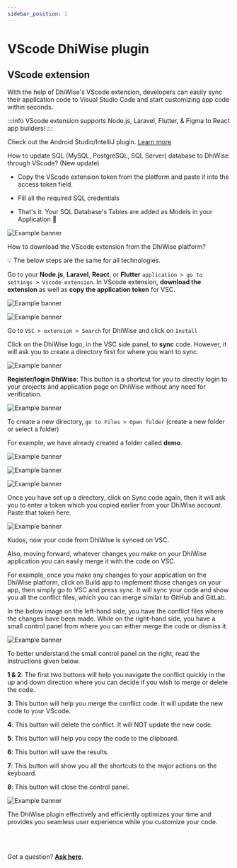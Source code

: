 ```yaml
---
sidebar_position: 1
---
```


# VScode DhiWise plugin


## VScode extension

With the help of DhiWise's VScode extension, developers can easily sync their application code to Visual Studio Code and start customizing app code within seconds.

:::info
VScode extension supports Node.js, Laravel, Flutter, & Figma to React app builders!
:::

Check out the Android Studio/IntelliJ plugin. <a href="/docs/appresources/plugins-and-extensions/android-studio-and-intellij-plugin">Learn more</a>

How to update SQL (MySQL, PostgreSQL, SQL Server) database to DhiWise through VScode? (New update)

- Copy the VScode extension token from the platform and paste it into the access token field.

- Fill all the required SQL credentials

- That's it. Your SQL Database's Tables are added as Models in your Application 🥳

![Example banner](../img/vscodeplugin1.gif)

How to download the VScode extension from the DhiWise platform?

💡 The below steps are the same for all technologies.

Go to your **Node.js**, **Laravel**, **React**, or **Flutter** `application > go to settings > Vscode extension`.
In VScode extension, **download the extension** as well as **copy the application token** for VSC.

![Example banner](./images/vs-code.png)

![Example banner](./images/vs-code1.png)

Go to `VSC > extension > Search` for DhiWise and click on `Install`

Click on the DhiWise logo, in the VSC side panel, to **sync** code. However, it will ask you to create a directory first for where you want to sync.

![Example banner](../img/vscodeplugin4.png)

**Register/login DhiWise**: This button is a shortcut for you to directly login to your projects and application page on DhiWise without any need for verification.

![Example banner](../img/vscodeplugin5.png)

To create a new directory, `go to Files > Open folder` (create a new folder or select a folder)

For example, we have already created a folder called **demo**.

![Example banner](../img/vscodeplugin6.png)

![Example banner](../img/vscodeplugin7.png)

![Example banner](../img/vscodeplugin8.png)

Once you have set up a directory, click on Sync code again, then it will ask you to enter a token which you copied earlier from your DhiWise account. Paste that token here.


![Example banner](../img/vscodeplugin9.png)

Kudos, now your code from DhiWise is synced on VSC.

Also, moving forward, whatever changes you make on your DhiWise application you can easily merge it with the code on VSC.

For example, once you make any changes to your application on the DhiWise platform, click on Build app to implement those changes on your app, then simply go to VSC and press sync. It will sync your code and show you all the conflict files, which you can merge similar to GitHub and GitLab.

In the below image on the left-hand side, you have the conflict files where the changes have been made. While on the right-hand side, you have a small control panel from where you can either merge the code or dismiss it.


![Example banner](../img/vscodeplugin10.png)

To better understand the small control panel on the right, read the instructions given below.

**1 & 2**: The first two buttons will help you navigate the conflict quickly in the up and down direction where you can decide if you wish to merge or delete the code.

**3**: This button will help you merge the conflict code. It will update the new code to your VScode.

**4**: This button will delete the conflict. It will NOT update the new code.

**5**: This button will help you copy the code to the clipboard.

**6**: This button will save the results.

**7**: This button will show you all the shortcuts to the major actions on the keyboard.

**8**: This button will close the control panel.


![Example banner](../img/vscodeplugin11.png)

The DhiWise plugin effectively and efficiently optimizes your time and provides you seamless user experience while you customize your code.

<br/>
<br/>

Got a question? [**Ask here**](https://discord.com/invite/rFMnCG5MZ7).